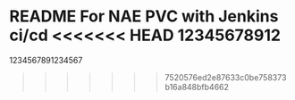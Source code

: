README
For NAE PVC with Jenkins ci/cd
<<<<<<< HEAD
12345678912
=======
1234567891234567
>>>>>>> 7520576ed2e87633c0be758373b16a848bfb4662

